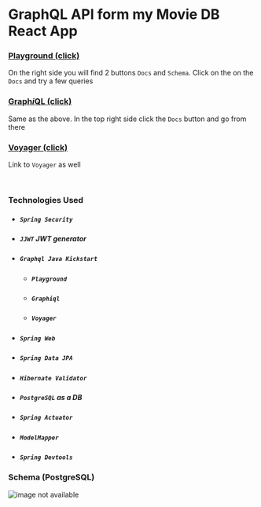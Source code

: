 <h1>GraphQL API form my Movie DB React App</h1>
<h3><a href="https://theatre-database.herokuapp.com/playground">Playground (click)</a></h3>
<p>On the right side you will find 2 buttons <code>Docs</code> and <code>Schema</code>.
    Click on the on the <code>Docs</code> and try a few queries
</p>
<h3><a href="https://theatre-database.herokuapp.com/graphiql">Graph<i>i</i>QL (click)</a></h3>
<p>Same as the above. In the top right side click the <code>Docs</code> button and go from there</p>
<h3><a href="https://theatre-database.herokuapp.com/voyager">Voyager (click)</a></h3>
<p>Link to <code>Voyager</code> as well</p>
<br>
<h3>Technologies Used</h3>
<ul>
    <li><h5><code>Spring Security</code></h5></li>
    <li><h5><code>JJWT</code> JWT generator</h5></li>
    <li><h5><code>Graphql Java Kickstart</code></h5>
        <ul>
            <li><h5><code>Playground</code></h5></li>
            <li><h5><code>Graph<i>i</i>ql</code></h5></li>
            <li><h5><code>Voyager</code></h5></li>
        </ul>
    </li>
    <li><h5><code>Spring Web</code></h5></li>
    <li><h5><code>Spring Data JPA</code></h5></li>
    <li><h5><code>Hibernate Validator</code></h5></li>
    <li><h5><code>PostgreSQL</code> as a DB</h5></li>
    <li><h5><code>Spring Actuator</code></h5></li>
    <li><h5><code>ModelMapper</code></h5></li>
    <li><h5><code>Spring Devtools</code></h5></li>
</ul>
<h3>Schema (PostgreSQL)</h3>
<img src="https://i.ibb.co/N1GJBCh/Movie-DB-domain-model.png" alt="image not available"/>
